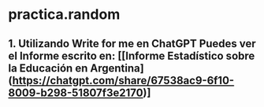 # practica.random
## 1. Utilizando Write for me en ChatGPT Puedes ver el Informe escrito en: [[Informe Estadístico sobre la Educación en Argentina]**(https://chatgpt.com/share/67538ac9-6f10-8009-b298-51807f3e2170)**]
